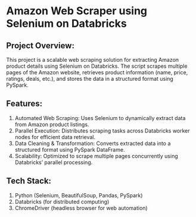 # Amazon Web Scraper using Selenium on Databricks
## Project Overview:
This project is a scalable web scraping solution for extracting Amazon product details using Selenium on Databricks. The script scrapes multiple pages of the Amazon website, retrieves product information (name, price, ratings, deals, etc.), and stores the data in a structured format using PySpark.

## Features:
1. Automated Web Scraping: Uses Selenium to dynamically extract data from Amazon product listings.
2. Parallel Execution: Distributes scraping tasks across Databricks worker nodes for efficient data retrieval.
3. Data Cleaning & Transformation: Converts extracted data into a structured format using PySpark DataFrame.
4. Scalability: Optimized to scrape multiple pages concurrently using Databricks’ parallel processing.

## Tech Stack:
1. Python (Selenium, BeautifulSoup, Pandas, PySpark)
2. Databricks (for distributed computing)
3. ChromeDriver (headless browser for web automation)
